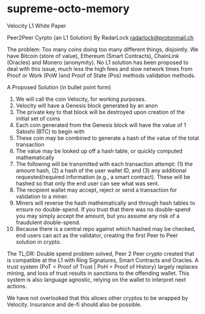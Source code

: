 # supreme-octo-memory
Velocity L1 White Paper

Peer2Peer Cyrpto (an L1 Solution)
By RadarLock
radarlock@protonmail.ch

The problem: Too many coins doing too many different things, disjointly. We have Bitcoin (store of value), Ethereum (Smart Contracts), ChainLink (Oracles) and Monero (anonymity). No L1 solution has been proposed to deal with this issue, much less the high fees and slow network times from Proof or Work (PoW )and Proof of State (Pos) methods validation methods.

A Proposed Solution (in bullet point form)

1. We will call the coin Velocity, for working purposes.
2. Velocity will have a Genesis block generated by an anon
3. The private key to that block will be destroyed upon creation of the initial set of coins
4. Each coin generated from the Genesis block will have the value of 1 Satoshi (BTC) to begin with
5. These coin may be combined to generate a hash of the value of the total transaction
6. The value may be looked up off a hash table, or quickly computed mathematically
7. The following will be transmitted with each transaction attempt: (1) the amount hash, (2) a hash of the user wallet ID, and (3) any additional requested/required information (e.g., a smart contract). These will be hashed so that only the end user can see what was sent.
8. The recipient wallet may accept, reject or send a transaction for validation to a miner.
9. Miners will reverse the hash mathematically and through hash tables to ensure no double-spend. If you trust that there was no double-spend you may simply accept the amount, but you assume any risk of a fraudulent double-spend.
10. Because there is a central repo against which hashed may be checked, end users can act as the validator, creating the first Peer to Peer solution in crypto.

The TL;DR: Double spend problem solved, Peer 2 Peer crypto created that is compatible at the L1 with Ring Signatures, Smart Contracts and Oracles. A trust system (PoT = Proof of Trust | PoH = Proof of History) largely replaces mining, and loss of trust results in sanctions to the offending wallet. This system is also language agnostic, relying on the wallet to interpret next actions.

We have not overlooked that this allows other cryptos to be wrapped by Velocity. Insurance and de-fi should also be possible.
